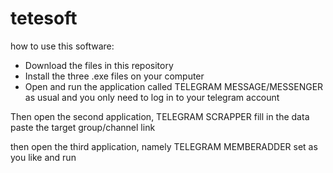 # tetesoft

how to use this software:

* Download the files in this repository
* Install the three .exe files on your computer
* Open and run the application called TELEGRAM MESSAGE/MESSENGER as usual and you only need to log in to your telegram account

Then open the second application, TELEGRAM SCRAPPER
fill in the data paste the target group/channel link

then open the third application, namely TELEGRAM MEMBERADDER
set as you like and
run
